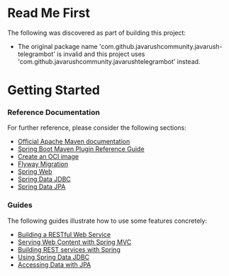 # Read Me First
The following was discovered as part of building this project:

* The original package name 'com.github.javarushcommunity.javarush-telegrambot' is invalid and this project uses 'com.github.javarushcommunity.javarushtelegrambot' instead.

# Getting Started

### Reference Documentation
For further reference, please consider the following sections:

* [Official Apache Maven documentation](https://maven.apache.org/guides/index.html)
* [Spring Boot Maven Plugin Reference Guide](https://docs.spring.io/spring-boot/docs/3.1.8/maven-plugin/reference/html/)
* [Create an OCI image](https://docs.spring.io/spring-boot/docs/3.1.8/maven-plugin/reference/html/#build-image)
* [Flyway Migration](https://docs.spring.io/spring-boot/docs/3.1.8/reference/htmlsingle/index.html#howto.data-initialization.migration-tool.flyway)
* [Spring Web](https://docs.spring.io/spring-boot/docs/3.1.8/reference/htmlsingle/index.html#web)
* [Spring Data JDBC](https://docs.spring.io/spring-boot/docs/3.1.8/reference/htmlsingle/index.html#data.sql.jdbc)
* [Spring Data JPA](https://docs.spring.io/spring-boot/docs/3.1.8/reference/htmlsingle/index.html#data.sql.jpa-and-spring-data)

### Guides
The following guides illustrate how to use some features concretely:

* [Building a RESTful Web Service](https://spring.io/guides/gs/rest-service/)
* [Serving Web Content with Spring MVC](https://spring.io/guides/gs/serving-web-content/)
* [Building REST services with Spring](https://spring.io/guides/tutorials/rest/)
* [Using Spring Data JDBC](https://github.com/spring-projects/spring-data-examples/tree/master/jdbc/basics)
* [Accessing Data with JPA](https://spring.io/guides/gs/accessing-data-jpa/)

